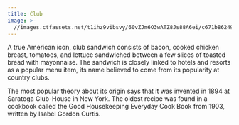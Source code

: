 ```yaml
---
title: Club
image: >-
  //images.ctfassets.net/t1ihz9vibsvy/60vZJm6O3wATZ8Js88A6ei/c671b8624995ba7957f00b9093941eba/club.jpg
---
```


A true American icon, club sandwich consists of bacon, cooked chicken breast, tomatoes, and lettuce sandwiched between a few slices of toasted bread with mayonnaise. The sandwich is closely linked to hotels and resorts as a popular menu item, its name believed to come from its popularity at country clubs.

The most popular theory about its origin says that it was invented in 1894 at Saratoga Club-House in New York. The oldest recipe was found in a cookbook called the Good Housekeeping Everyday Cook Book from 1903, written by Isabel Gordon Curtis.
